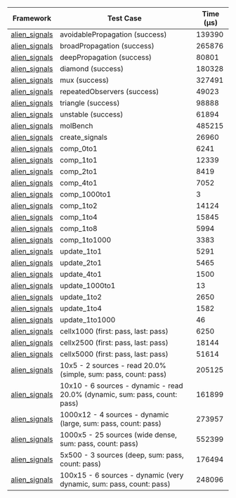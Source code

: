 | Framework | Test Case | Time (μs) |
| --- | --- | --- |
| [alien_signals](https://github.com/medz/alien-signals-dart) | avoidablePropagation (success) | 139390 |
| [alien_signals](https://github.com/medz/alien-signals-dart) | broadPropagation (success) | 265876 |
| [alien_signals](https://github.com/medz/alien-signals-dart) | deepPropagation (success) | 80801 |
| [alien_signals](https://github.com/medz/alien-signals-dart) | diamond (success) | 180328 |
| [alien_signals](https://github.com/medz/alien-signals-dart) | mux (success) | 327491 |
| [alien_signals](https://github.com/medz/alien-signals-dart) | repeatedObservers (success) | 49023 |
| [alien_signals](https://github.com/medz/alien-signals-dart) | triangle (success) | 98888 |
| [alien_signals](https://github.com/medz/alien-signals-dart) | unstable (success) | 61894 |
| [alien_signals](https://github.com/medz/alien-signals-dart) | molBench | 485215 |
| [alien_signals](https://github.com/medz/alien-signals-dart) | create_signals | 26960 |
| [alien_signals](https://github.com/medz/alien-signals-dart) | comp_0to1 | 6241 |
| [alien_signals](https://github.com/medz/alien-signals-dart) | comp_1to1 | 12339 |
| [alien_signals](https://github.com/medz/alien-signals-dart) | comp_2to1 | 8419 |
| [alien_signals](https://github.com/medz/alien-signals-dart) | comp_4to1 | 7052 |
| [alien_signals](https://github.com/medz/alien-signals-dart) | comp_1000to1 | 3 |
| [alien_signals](https://github.com/medz/alien-signals-dart) | comp_1to2 | 14124 |
| [alien_signals](https://github.com/medz/alien-signals-dart) | comp_1to4 | 15845 |
| [alien_signals](https://github.com/medz/alien-signals-dart) | comp_1to8 | 5994 |
| [alien_signals](https://github.com/medz/alien-signals-dart) | comp_1to1000 | 3383 |
| [alien_signals](https://github.com/medz/alien-signals-dart) | update_1to1 | 5291 |
| [alien_signals](https://github.com/medz/alien-signals-dart) | update_2to1 | 5465 |
| [alien_signals](https://github.com/medz/alien-signals-dart) | update_4to1 | 1500 |
| [alien_signals](https://github.com/medz/alien-signals-dart) | update_1000to1 | 13 |
| [alien_signals](https://github.com/medz/alien-signals-dart) | update_1to2 | 2650 |
| [alien_signals](https://github.com/medz/alien-signals-dart) | update_1to4 | 1582 |
| [alien_signals](https://github.com/medz/alien-signals-dart) | update_1to1000 | 46 |
| [alien_signals](https://github.com/medz/alien-signals-dart) | cellx1000 (first: pass, last: pass) | 6250 |
| [alien_signals](https://github.com/medz/alien-signals-dart) | cellx2500 (first: pass, last: pass) | 18144 |
| [alien_signals](https://github.com/medz/alien-signals-dart) | cellx5000 (first: pass, last: pass) | 51614 |
| [alien_signals](https://github.com/medz/alien-signals-dart) | 10x5 - 2 sources - read 20.0% (simple, sum: pass, count: pass) | 205125 |
| [alien_signals](https://github.com/medz/alien-signals-dart) | 10x10 - 6 sources - dynamic - read 20.0% (dynamic, sum: pass, count: pass) | 161899 |
| [alien_signals](https://github.com/medz/alien-signals-dart) | 1000x12 - 4 sources - dynamic (large, sum: pass, count: pass) | 273957 |
| [alien_signals](https://github.com/medz/alien-signals-dart) | 1000x5 - 25 sources (wide dense, sum: pass, count: pass) | 552399 |
| [alien_signals](https://github.com/medz/alien-signals-dart) | 5x500 - 3 sources (deep, sum: pass, count: pass) | 176494 |
| [alien_signals](https://github.com/medz/alien-signals-dart) | 100x15 - 6 sources - dynamic (very dynamic, sum: pass, count: pass) | 248096 |
